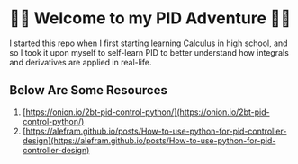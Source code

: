 # 🏳️‍⚧️ Welcome to my PID Adventure 🏳️‍⚧️

I started this repo when I first starting learning Calculus in high school, and so I took it upon myself to self-learn PID to better understand how integrals and derivatives are applied in real-life.

## Below Are Some Resources

1. [https://onion.io/2bt-pid-control-python/](https://onion.io/2bt-pid-control-python/)
2. [https://alefram.github.io/posts/How-to-use-python-for-pid-controller-design](https://alefram.github.io/posts/How-to-use-python-for-pid-controller-design)
